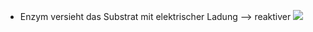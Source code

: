 - Enzym versieht das Substrat mit elektrischer Ladung --> reaktiver
![](Pasted%20image%2020240607111524.png)
